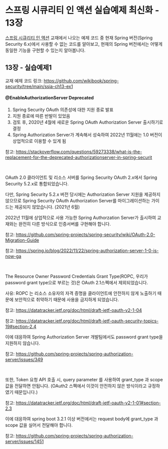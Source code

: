 # 스프링 시큐리티 인 액션 실습예제 최신화 - 13장

[스프링 시큐리티 인 액션](https://www.yes24.com/Product/Goods/112200347) 교재에서 나오는 예제 코드 중 현재 Spring 버전(Spring Security 6.x)에서 사용할 수 없는 코드를 알아보고, 현재의 Spring 버전에서는 어떻게 동일한 기능을 구현할 수 있는지 알아봅니다.

## 13장 - 실습예제1

교재 예제 코드 링크: https://github.com/wikibook/spring-security/tree/main/ssia-ch13-ex1

#### @EnableAuthorizationServer Deprecated

1. Spring Security OAuth 의존성에 대한 지원 종료 발표
2. 지원 종료에 따른 반발이 있었음
3. 검토 후, 2020년 4월에 새로운 Spring OAuth Authorization Server 출시하기로 결정
4. Spring Authorization Server가 계속해서 성숙하여 2022년 11월에는 1.0 버전이 상업적으로 이용할 수 있게 됨

참고: https://stackoverflow.com/questions/59273338/what-is-the-replacement-for-the-deprecated-authorizationserver-in-spring-securit

<br>

OAuth 2.0 클라이언트 및 리소스 서버를 Spring Security OAuth 2.x에서 Spring Security 5.2.x로 통합되었습니다.

다만, Spring Security 5.2.x 버전 당시에는 Authorization Server 지원을 제공하지 않으므로 Spring Security OAuth Authorization Server를 마이그레이션하는 가이드는 제공되지 않았습니다. (2021년 6월)

2022년 11월에 상업적으로 사용 가능한 Spring Authorzation Server가 출시하여 교재와는 완전히 다른 방식으로 인증서버를 구현해야 합니다.

참고: https://github.com/spring-projects/spring-security/wiki/OAuth-2.0-Migration-Guide

참고: https://spring.io/blog/2022/11/22/spring-authorization-server-1-0-is-now-ga

<br>

The Resource Owner Password Credentials Grant Type(ROPC, 우리가 password grant type으로 부르는 것)은 OAuth 2.1스펙에서 제외되었습니다.

사유: ROPC 는 리소스 소유자의 자격 증명을 클라이언트에 안전하지 않게 노출하기 때문에 보안적으로 취약하기 때문에 사용을 금지하게 되었습니다.

참고: https://datatracker.ietf.org/doc/html/draft-ietf-oauth-v2-1-04

참고: https://datatracker.ietf.org/doc/html/draft-ietf-oauth-security-topics-19#section-2.4

이에 대응하여 Spring Authorization Server 개발팀에서도 password grant type을 지원하지 않습니다.

참고: https://github.com/spring-projects/spring-authorization-server/issues/349

<br>

또한, Token 요청 API 호출 시, query parameter 를 사용하여 grant_type 과 scope 값을 전달하면 안됩니다. (OAuth2 스펙에서 이것이 안전하지 않은 방식이라고 규정하였기 때문입니다.)

참고: https://datatracker.ietf.org/doc/html/draft-ietf-oauth-v2-1-01#section-2.3

이에 대응하여 spring boot 3.2.1 이상 버전에서는 request body에 grant_type 과 scope 값을 실어서 전달해야 합니다.

참고: https://github.com/spring-projects/spring-authorization-server/issues/1451

<br>